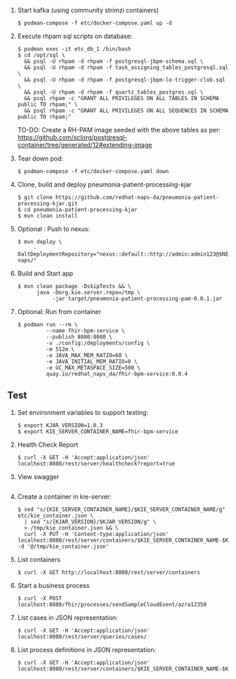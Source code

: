 1. Start kafka (using community strimzi containers)
   `````
   $ podman-compose -f etc/docker-compose.yaml up -d
   `````

2. Execute rhpam sql scripts on database:
   `````
   $ podman exec -it etc_db_1 /bin/bash
   $ cd /opt/sql \
     && psql -U rhpam -d rhpam -f postgresql-jbpm-schema.sql \
     && psql -U rhpam -d rhpam -f task_assigning_tables_postgresql.sql \
     && psql -U rhpam -d rhpam -f postgresql-jbpm-lo-trigger-clob.sql \
     && psql -U rhpam -d rhpam -f quartz_tables_postgres.sql \
     && psql rhpam -c "GRANT ALL PRIVILEGES ON ALL TABLES IN SCHEMA public TO rhpam;" \
     && psql rhpam -c "GRANT ALL PRIVILEGES ON ALL SEQUENCES IN SCHEMA public TO rhpam;"
   `````

   TO-DO:  Create a RH-PAM image seeded with the above tables as per:  https://github.com/sclorg/postgresql-container/tree/generated/12#extending-image

2. Tear down pod:
   `````
   $ podman-compose -f etc/docker-compose.yaml down
   `````

3. Clone, build and deploy pneumonia-patient-processing-kjar
   `````
   $ git clone https://github.com/redhat-naps-da/pneumonia-patient-processing-kjar.git
   $ cd pneumonia-patient-processing-kjar
   $ mvn clean install
   `````

4. Optional :  Push to nexus:
   `````
   $ mvn deploy \
        -DaltDeploymentRepository="nexus::default::http://admin:admin123@$NEXUS_ROUTE/repository/redhat-naps/" 
   `````

5. Build and Start app
   `````
   $ mvn clean package -DskipTests && \
         java -Dorg.kie.server.repo=/tmp \
              -jar target/pneumonia-patient-processing-pam-0.0.1.jar 
   `````

5. Optional:  Run from container
   `````
   $ podman run --rm \
            --name fhir-bpm-service \
            --publish 8080:8080 \
            -v ./config:/deployments/config \
            -m 512m \
            -e JAVA_MAX_MEM_RATIO=60 \
            -e JAVA_INITIAL_MEM_RATIO=0 \
            -e GC_MAX_METASPACE_SIZE=500 \
            quay.io/redhat_naps_da/fhir-bpm-service:0.0.4
   `````

## Test

1. Set environment variables to support testing:
   `````
   $ export KJAR_VERSION=1.0.3
   $ export KIE_SERVER_CONTAINER_NAME=fhir-bpm-service
   `````

2. Health Check Report
   `````
   $ curl -X GET -H 'Accept:application/json' localhost:8080/rest/server/healthcheck?report=true
   `````

3. View swagger
   `````
   `````

4. Create a container in kie-server:
   `````
   $ sed "s/{KIE_SERVER_CONTAINER_NAME}/$KIE_SERVER_CONTAINER_NAME/g" etc/kie_container.json \
     | sed "s/{KJAR_VERSION}/$KJAR_VERSION/g" \
     > /tmp/kie_container.json && \
     curl -X PUT -H 'Content-type:application/json' localhost:8080/rest/server/containers/$KIE_SERVER_CONTAINER_NAME-$KJAR_VERSION -d '@/tmp/kie_container.json'
   `````

5. List containers
   `````
   $ curl -X GET http://localhost:8080/rest/server/containers
   `````

6. Start a business process
   `````
   $ curl -X POST localhost:8080/fhir/processes/sendSampleCloudEvent/azra12350
   `````

7. List cases in JSON representation:
   `````
   $ curl -X GET -H 'Accept:application/json' localhost:8080/rest/server/queries/cases/
   `````

8. List process definitions in JSON representation:
   `````
   $ curl -X GET -H 'Accept:application/json' localhost:8080/rest/server/containers/$KIE_SERVER_CONTAINER_NAME-$KJAR_VERSION/processes/
   `````
